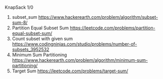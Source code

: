 KnapSack 1/0
1) subset_sum https://www.hackerearth.com/problem/algorithm/subset-sum-8/
2) Partition Equal Subset Sum https://leetcode.com/problems/partition-equal-subset-sum/
3) Count subset with given sum https://www.codingninjas.com/studio/problems/number-of-subsets_3952532
4) Minimum Sum Partitioning https://www.hackerearth.com/problem/algorithm/minimum-sum-partitioning/
5) Target Sum https://leetcode.com/problems/target-sum/

